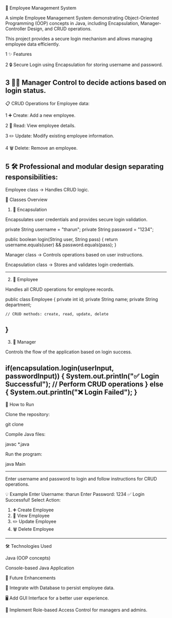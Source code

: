 🏢 Employee Management System

A simple Employee Management System demonstrating Object-Oriented Programming (OOP) concepts in Java, including Encapsulation, Manager-Controller Design, and CRUD operations.

This project provides a secure login mechanism and allows managing employee data efficiently.

1 ✨ Features

2 🔒 Secure Login using Encapsulation for storing username and password.

3 🧑‍💼 Manager Control to decide actions based on login status.
------
📋 CRUD Operations for Employee data:

1 ➕ Create: Add a new employee.

2 👀 Read: View employee details.

3 ✏️ Update: Modify existing employee information.

4 🗑️ Delete: Remove an employee.

5 🛠️ Professional and modular design separating responsibilities:
------
Employee class → Handles CRUD logic.

🧩 Classes Overview
1. 🔐 Encapsulation

Encapsulates user credentials and provides secure login validation.

private String username = "tharun";
private String password = "1234";

public boolean login(String user, String pass) {
    return username.equals(user) && password.equals(pass);
}

Manager class → Controls operations based on user instructions.

Encapsulation class → Stores and validates login credentials.

-----
2. 📝 Employee

Handles all CRUD operations for employee records.

public class Employee {
    private int id;
    private String name;
    private String department;

    // CRUD methods: create, read, update, delete
}
-----
3. 🧭 Manager

Controls the flow of the application based on login success.

if(encapsulation.login(userInput, passwordInput)) {
    System.out.println("✅ Login Successful");
    // Perform CRUD operations
} else {
    System.out.println("❌ Login Failed");
}
-----
🚀 How to Run

Clone the repository:

git clone <repository-link>


Compile Java files:

javac *.java


Run the program:

java Main

-----
Enter username and password to login and follow instructions for CRUD operations.

💡 Example
Enter Username: tharun
Enter Password: 1234
✅ Login Successful!
Select Action:
1. ➕ Create Employee
2. 👀 View Employee
3. ✏️ Update Employee
4. 🗑️ Delete Employee
----
🛠️ Technologies Used

Java (OOP concepts)

Console-based Java Application

🌟 Future Enhancements

💾 Integrate with Database to persist employee data.

🖥️ Add GUI Interface for a better user experience.

🔑 Implement Role-based Access Control for managers and admins.
